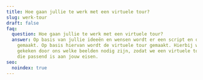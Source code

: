 ```yaml
---
title: Hoe gaan jullie te werk met een virtuele tour?
slug: werk-tour
draft: false
faq:
  question: Hoe gaan jullie te werk met een virtuele tour?
  answer: Op basis van jullie ideeën en wensen wordt er een script en draaiboek
    gemaakt. Op basis hiervan wordt de virtuele tour gemaakt. Hierbij wordt
    gekeken door ons welke beelden nodig zijn, zodat we een virtuele tour maken
    die passend is aan jouw eisen.
seo:
  noindex: true
---
```

